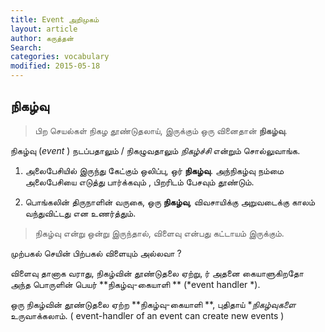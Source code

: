 ```yaml
---
title: Event அறிமுகம்
layout: article 
author: கருத்தன்
Search:  
categories: vocabulary
modified: 2015-05-18
---
```

நிகழ்வு
--

> பிற செயல்கள் நிகழ தூண்டுதலாய்,  இருக்கும் ஒரு வினைதான் **நிகழ்வு**.

நிகழ்வு (*event* ) நடப்பதாலும் / நிகழுவதாலும்  *நிகழ்ச்சி* என்றும் சொல்லுவாங்க.  

1. அலைபேசியில் இருந்து  கேட்கும் ஒலிப்பு,  ஒர்  **நிகழ்வு**.
	  அந்நிகழ்வு நம்மை அலைபேசியை  எடுத்து  பார்க்கவும் , பிறரிடம் பேசவும் தூண்டும்.

2.  பொங்கலின் திருநாளின் வருகை, ஒரு **நிகழ்வு**, விவசாயிக்கு அறுவடைக்கு காலம்
     வந்துவிட்டது என உணர்த்தும்.

> நிகழ்வு என்று ஒன்று இருந்தால், விளைவு என்பது கட்டாயம் இருக்கும்.

முற்பகல் செயின் பிற்பகல் விளையும் அல்லவா ?

விளைவு தானாக வராது,  நிகழ்வின் தூண்டுதலை ஏற்று,  ர்  அதனை கையாளுகிறதோ
அந்த பொருளின் பெயர் **நிகழ்வு-கையாளி ** (*event  handler *).

ஒரு நிகழ்வின் தூண்டுதலை ஏற்ற **நிகழ்வு-கையாளி **, புதிதாய்  **நிகழ்வுகளை* 
உருவாக்கலாம். ( event-handler of an event can create new events )


